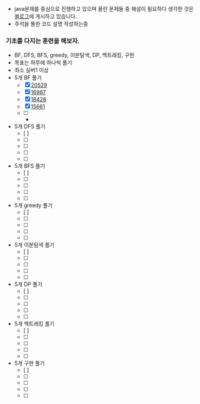 * java문제를 중심으로 진행하고 있으며 올린 문제들 중 해설이 필요하다 생각한 것은 [블로그](https://hello-backend.tistory.com/)에 게시하고 있습니다.
* 주석을 통한 코드 설명 작성하는중

### 기초를 다지는 훈련을 해보자.

- BF, DFS, BFS, greedy, 이분탐색, DP, 백트래킹, 구현
- 목표는 하루에 하나씩 풀기
- 최소 실버1 이상
- 5개 BF 풀기
    - [X] [20529](https://github.com/RyooChan/Algorithm/blob/main/java/BOJ20529.java)
    - [X] [16987](https://github.com/RyooChan/Algorithm/blob/main/java/BOJ16987.java)
    - [X] [18428](https://github.com/RyooChan/Algorithm/blob/main/java/BOJ18428.java)
    - [X] [15661](https://github.com/RyooChan/Algorithm/blob/main/java/BOJ15661.java)
    - [ ] -
- 5개 DFS 풀기
    - [ ] 
    - [ ] 
    - [ ] 
    - [ ] 
    - [ ] 
- 5개 BFS 풀기
    - [ ] 
    - [ ] 
    - [ ] 
    - [ ] 
    - [ ] 
- 5개 greedy 풀기
    - [ ] 
    - [ ] 
    - [ ] 
    - [ ] 
    - [ ] 
- 5개 이분탐색 풀기
    - [ ] 
    - [ ] 
    - [ ] 
    - [ ] 
    - [ ] 
- 5개 DP 풀기
    - [ ] 
    - [ ] 
    - [ ] 
    - [ ] 
    - [ ] 
- 5개 백트래킹 풀기
    - [ ] 
    - [ ] 
    - [ ] 
    - [ ] 
    - [ ] 
- 5개 구현 풀기
    - [ ] 
    - [ ] 
    - [ ] 
    - [ ] 
    - [ ] 
